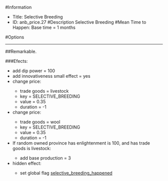 #Information
 - Title: Selective Breeding
 - ID: anb_price.27
#Description
Selective Breeding
#Mean Time to Happen:
Base time = 1 months

#Options

___
##Remarkable.

###Efects:<ul><li>add dip power = 100</li><li>add innovativeness small effect = yes</li><li>change price:</li><ul><li>trade goods = livestock</li><li>key = SELECTIVE_BREEDING</li><li>value = 0.35</li><li>duration = -1</li></ul><li>change price:</li><ul><li>trade goods = wool</li><li>key = SELECTIVE_BREEDING</li><li>value = 0.35</li><li>duration = -1</li></ul><li>If random owned province has enlightenment is 100, and  has trade goods is livestock:</li><ul><li>add base production = 3</li></ul><li>hidden effect:</li><ul><li>set global flag [selective_breeding_happened](../flags/selective_breeding_happened.md)</li></ul></ul>
